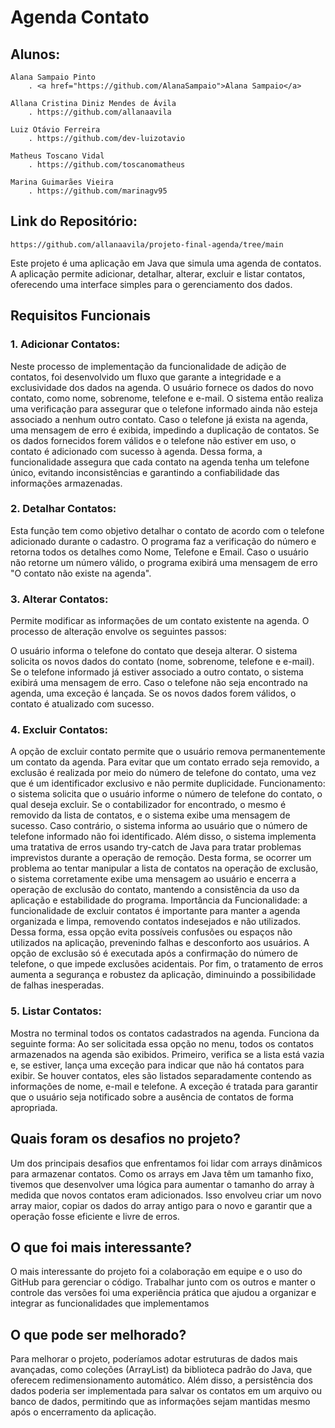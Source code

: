 
# Agenda Contato
## Alunos:
    Alana Sampaio Pinto
        . <a href="https://github.com/AlanaSampaio">Alana Sampaio</a> 

    Allana Cristina Diniz Mendes de Ávila
        . https://github.com/allanaavila

    Luiz Otávio Ferreira
        . https://github.com/dev-luizotavio

    Matheus Toscano Vidal
        . https://github.com/toscanomatheus

    Marina Guimarães Vieira
        . https://github.com/marinagv95
    


## Link do Repositório:
    https://github.com/allanaavila/projeto-final-agenda/tree/main


Este projeto é uma aplicação em Java que simula uma agenda de contatos. A aplicação permite adicionar, detalhar, alterar, excluir e listar contatos, oferecendo uma interface simples para o gerenciamento dos dados.

## Requisitos Funcionais

### 1. Adicionar Contatos:
Neste processo de implementação da funcionalidade de adição de contatos, foi desenvolvido um fluxo que garante a integridade e a exclusividade dos dados na agenda. O usuário fornece os dados do novo contato, como nome, sobrenome, telefone e e-mail. O sistema então realiza uma verificação para assegurar que o telefone informado ainda não esteja associado a nenhum outro contato. Caso o telefone já exista na agenda, uma mensagem de erro é exibida, impedindo a duplicação de contatos. Se os dados fornecidos forem válidos e o telefone não estiver em uso, o contato é adicionado com sucesso à agenda. Dessa forma, a funcionalidade assegura que cada contato na agenda tenha um telefone único, evitando inconsistências e garantindo a confiabilidade das informações armazenadas.

### 2. Detalhar Contatos:
Esta função tem como objetivo detalhar o contato de acordo com o telefone adicionado durante o cadastro. O programa faz a verificação do número e retorna todos os detalhes como Nome, Telefone e Email. Caso o usuário não retorne um número válido, o programa exibirá uma mensagem de erro "O contato não existe na agenda".

### 3. Alterar Contatos:
Permite modificar as informações de um contato existente na agenda. O processo de alteração envolve os seguintes passos:

O usuário informa o telefone do contato que deseja alterar.
O sistema solicita os novos dados do contato (nome, sobrenome, telefone e e-mail).
Se o telefone informado já estiver associado a outro contato, o sistema exibirá uma mensagem de erro.
Caso o telefone não seja encontrado na agenda, uma exceção é lançada.
Se os novos dados forem válidos, o contato é atualizado com sucesso.


### 4. Excluir Contatos:
A opção de excluir contato permite que o usuário remova permanentemente um contato da agenda. Para evitar que um contato errado seja removido, a exclusão é realizada por meio do número de telefone do contato, uma vez que é um identificador exclusivo e não permite duplicidade.
Funcionamento: o sistema solicita que o usuário informe o número de telefone do contato, o qual deseja excluir. Se o contabilizador for encontrado, o mesmo é removido da lista de contatos, e o sistema exibe uma mensagem de sucesso. Caso contrário, o sistema informa ao usuário que o número de telefone informado não foi identificado. Além disso, o sistema implementa uma tratativa de erros usando try-catch de Java para tratar problemas imprevistos durante a operação de remoção. Desta forma, se ocorrer um problema ao tentar manipular a lista de contatos na operação de exclusão, o sistema corretamente exibe uma mensagem ao usuário e encerra a operação de exclusão do contato, mantendo a consistência da uso da aplicação e estabilidade do programa.
Importância da Funcionalidade: a funcionalidade de excluir contatos é importante para manter a agenda organizada e limpa, removendo contatos indesejados e não utilizados. Dessa forma, essa opção evita possíveis confusões ou espaços não utilizados na aplicação, prevenindo falhas e desconforto aos usuários. A opção de exclusão só é executada após a confirmação do número de telefone, o que impede exclusões acidentais. 
Por fim, o tratamento de erros aumenta a segurança e robustez da aplicação, diminuindo a possibilidade de falhas inesperadas.

### 5. Listar Contatos:
Mostra no terminal todos os contatos cadastrados na agenda. Funciona da seguinte forma: 
Ao ser solicitada essa opção no menu, todos os contatos armazenados na agenda são exibidos. Primeiro, verifica se a lista está vazia e, se estiver, lança uma exceção para indicar que não há contatos para exibir. Se houver contatos, eles são listados separadamente contendo as informações de nome, e-mail e telefone. A exceção é tratada para garantir que o usuário seja notificado sobre a ausência de contatos de forma apropriada.


## Quais foram os desafios no projeto?
Um dos principais desafios que enfrentamos foi lidar com arrays dinâmicos para armazenar contatos. Como os arrays em Java têm um tamanho fixo, tivemos que desenvolver uma lógica para aumentar o tamanho do array à medida que novos contatos eram adicionados. Isso envolveu criar um novo array maior, copiar os dados do array antigo para o novo e garantir que a operação fosse eficiente e livre de erros.

## O que foi mais interessante?
O mais interessante do projeto foi a colaboração em equipe e o uso do GitHub para gerenciar o código. Trabalhar junto com os outros e manter o controle das versões foi uma experiência prática que ajudou a organizar e integrar as funcionalidades que implementamos

## O que pode ser melhorado?
Para melhorar o projeto, poderíamos adotar estruturas de dados mais avançadas, como coleções (ArrayList) da biblioteca padrão do Java, que oferecem redimensionamento automático. Além disso, a persistência dos dados poderia ser implementada para salvar os contatos em um arquivo ou banco de dados, permitindo que as informações sejam mantidas mesmo após o encerramento da aplicação.







